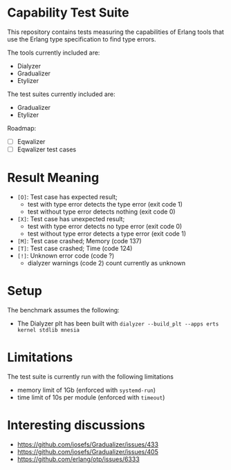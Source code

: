 # Capability Test Suite

This repository contains tests measuring the capabilities of Erlang tools that use the Erlang type specification to find type errors.

The tools currently included are:

* Dialyzer
* Gradualizer
* Etylizer

The test suites currently included are:

* Gradualizer
* Etylizer


Roadmap:

* [ ] Eqwalizer
* [ ] Eqwalizer test cases

# Result Meaning

* `[O]`: Test case has expected result; 
  * test with type error detects the type error (exit code 1)
  * test without type error detects nothing (exit code 0)
* `[X]`: Test case has unexpected result; 
  * test with type error detects no type error (exit code 0)
  * test without type error detects a type error (exit code 1)
* `[M]`: Test case crashed; Memory (code 137)
* `[T]`: Test case crashed; Time (code 124)
* `[!]`: Unknown error code (code ?)
  * dialyzer warnings (code 2) count currently as unknown



# Setup

The benchmark assumes the following:

* The Dialyzer plt has been built with `dialyzer --build_plt --apps erts kernel stdlib mnesia`

# Limitations

The test suite is currently run with the following limitations

* memory limit of 1Gb (enforced with `systemd-run`)
* time limit of 10s per module (enforced with `timeout`)


# Interesting discussions

* https://github.com/josefs/Gradualizer/issues/433
* https://github.com/josefs/Gradualizer/issues/405
* https://github.com/erlang/otp/issues/6333

